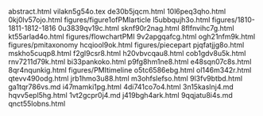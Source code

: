 abstract.html
vilakn5g54o.tex
de30b5jqcm.html
10l6peq3qho.html
0kj0lv57ojo.html
figures/figure1ofPMIarticle
l5ubbqujh3o.html
figures/1810-1811-1812-1816
0u3839qv19c.html
sknf90r2nag.html
8flfnvihc7g.html
kt55arlad4o.html
figures/flowchartPMI
9v2apgqafcg.html
ogh21nfm9k.html
figures/pmitaxonomy
hcqiool9ok.html
figures/piecepart
pjqfatjjg8o.html
mskho5cuqp8.html
f2gl9csr8.html
h20vbvcqau8.html
cob1gdv8u5k.html
rnv7211d79k.html
bi33pankoko.html
p9fg8hm1ne8.html
e48sqn07c8s.html
8qr4nqunkig.html
figures/PMItimeline
o5tc6586ebg.html
ol146m342r.html
qtevv490odg.html
jrb1hmo3u88.html
m3ohfslefso.html
9l3fv9btbd.html
ga1tqr786vs.md
i47mamki1pg.html
4di741co7o4.html
3n15kaslnj4.md
hqvv5epl5hg.html
1vt2gcpr0j4.md
j419bgh4ark.html
9qqjatu8i4s.md
qnct55lobns.html